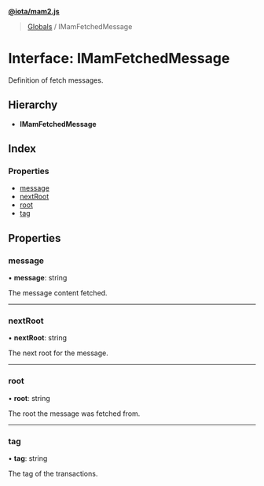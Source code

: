 **[@iota/mam2.js](../README.md)**

> [Globals](../README.md) / IMamFetchedMessage

# Interface: IMamFetchedMessage

Definition of fetch messages.

## Hierarchy

* **IMamFetchedMessage**

## Index

### Properties

* [message](imamfetchedmessage.md#message)
* [nextRoot](imamfetchedmessage.md#nextroot)
* [root](imamfetchedmessage.md#root)
* [tag](imamfetchedmessage.md#tag)

## Properties

### message

•  **message**: string

The message content fetched.

___

### nextRoot

•  **nextRoot**: string

The next root for the message.

___

### root

•  **root**: string

The root the message was fetched from.

___

### tag

•  **tag**: string

The tag of the transactions.
